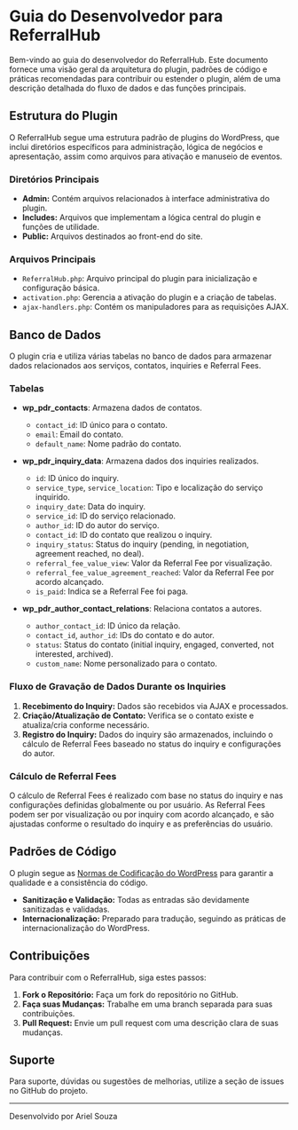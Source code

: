 # Guia do Desenvolvedor para ReferralHub

Bem-vindo ao guia do desenvolvedor do ReferralHub. Este documento fornece uma visão geral da arquitetura do plugin, padrões de código e práticas recomendadas para contribuir ou estender o plugin, além de uma descrição detalhada do fluxo de dados e das funções principais.

## Estrutura do Plugin

O ReferralHub segue uma estrutura padrão de plugins do WordPress, que inclui diretórios específicos para administração, lógica de negócios e apresentação, assim como arquivos para ativação e manuseio de eventos.

### Diretórios Principais

- **Admin:** Contém arquivos relacionados à interface administrativa do plugin.
- **Includes:** Arquivos que implementam a lógica central do plugin e funções de utilidade.
- **Public:** Arquivos destinados ao front-end do site.

### Arquivos Principais

- `ReferralHub.php`: Arquivo principal do plugin para inicialização e configuração básica.
- `activation.php`: Gerencia a ativação do plugin e a criação de tabelas.
- `ajax-handlers.php`: Contém os manipuladores para as requisições AJAX.

## Banco de Dados

O plugin cria e utiliza várias tabelas no banco de dados para armazenar dados relacionados aos serviços, contatos, inquiries e Referral Fees.

### Tabelas

- **wp_pdr_contacts**: Armazena dados de contatos.
  - `contact_id`: ID único para o contato.
  - `email`: Email do contato.
  - `default_name`: Nome padrão do contato.

- **wp_pdr_inquiry_data**: Armazena dados dos inquiries realizados.
  - `id`: ID único do inquiry.
  - `service_type`, `service_location`: Tipo e localização do serviço inquirido.
  - `inquiry_date`: Data do inquiry.
  - `service_id`: ID do serviço relacionado.
  - `author_id`: ID do autor do serviço.
  - `contact_id`: ID do contato que realizou o inquiry.
  - `inquiry_status`: Status do inquiry (pending, in negotiation, agreement reached, no deal).
  - `referral_fee_value_view`: Valor da Referral Fee por visualização.
  - `referral_fee_value_agreement_reached`: Valor da Referral Fee por acordo alcançado.
  - `is_paid`: Indica se a Referral Fee foi paga.

- **wp_pdr_author_contact_relations**: Relaciona contatos a autores.
  - `author_contact_id`: ID único da relação.
  - `contact_id`, `author_id`: IDs do contato e do autor.
  - `status`: Status do contato (initial inquiry, engaged, converted, not interested, archived).
  - `custom_name`: Nome personalizado para o contato.

### Fluxo de Gravação de Dados Durante os Inquiries

1. **Recebimento do Inquiry:** Dados são recebidos via AJAX e processados.
2. **Criação/Atualização de Contato:** Verifica se o contato existe e atualiza/cria conforme necessário.
3. **Registro do Inquiry:** Dados do inquiry são armazenados, incluindo o cálculo de Referral Fees baseado no status do inquiry e configurações do autor.

### Cálculo de Referral Fees

O cálculo de Referral Fees é realizado com base no status do inquiry e nas configurações definidas globalmente ou por usuário. As Referral Fees podem ser por visualização ou por inquiry com acordo alcançado, e são ajustadas conforme o resultado do inquiry e as preferências do usuário.

## Padrões de Código

O plugin segue as [Normas de Codificação do WordPress](https://developer.wordpress.org/coding-standards/wordpress-coding-standards/php/) para garantir a qualidade e a consistência do código.

- **Sanitização e Validação:** Todas as entradas são devidamente sanitizadas e validadas.
- **Internacionalização:** Preparado para tradução, seguindo as práticas de internacionalização do WordPress.

## Contribuições

Para contribuir com o ReferralHub, siga estes passos:

1. **Fork o Repositório:** Faça um fork do repositório no GitHub.
2. **Faça suas Mudanças:** Trabalhe em uma branch separada para suas contribuições.
3. **Pull Request:** Envie um pull request com uma descrição clara de suas mudanças.

## Suporte

Para suporte, dúvidas ou sugestões de melhorias, utilize a seção de issues no GitHub do projeto.

---

Desenvolvido por Ariel Souza
